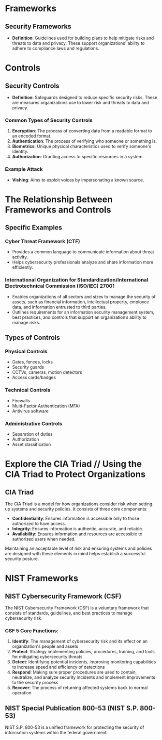 # Frameworks

## Security Frameworks
- **Definition**: Guidelines used for building plans to help mitigate risks and threats to data and privacy. These support organizations' ability to adhere to compliance laws and regulations.

# Controls

## Security Controls
- **Definition**: Safeguards designed to reduce specific security risks. These are measures organizations use to lower risk and threats to data and privacy.

### Common Types of Security Controls
1. **Encryption**: The process of converting data from a readable format to an encoded format.
2. **Authentication**: The process of verifying who someone or something is.
3. **Biometrics**: Unique physical characteristics used to verify someone's identity.
4. **Authorization**: Granting access to specific resources in a system.

### Example Attack
- **Vishing**: Aims to exploit voices by impersonating a known source.

# The Relationship Between Frameworks and Controls

## Specific Examples

### Cyber Threat Framework (CTF)
- Provides a common language to communicate information about threat activity.
- Helps cybersecurity professionals analyze and share information more efficiently.

### International Organization for Standardization/International Electrotechnical Commission (ISO/IEC) 27001
- Enables organizations of all sectors and sizes to manage the security of assets, such as financial information, intellectual property, employee data, and information entrusted to third parties.
- Outlines requirements for an information security management system, best practices, and controls that support an organization’s ability to manage risks.

## Types of Controls

### Physical Controls
- Gates, fences, locks
- Security guards
- CCTVs, cameras, motion detectors
- Access cards/badges

### Technical Controls
- Firewalls
- Multi-Factor Authentication (MFA)
- Antivirus software

### Administrative Controls
- Separation of duties
- Authorization
- Asset classification

# Explore the CIA Triad // Using the CIA Triad to Protect Organizations

## CIA Triad
The CIA Triad is a model for how organizations consider risk when setting up systems and security policies. It consists of three core components:
- **Confidentiality**: Ensures information is accessible only to those authorized to have access.
- **Integrity**: Ensures information is authentic, accurate, and reliable.
- **Availability**: Ensures information and resources are accessible to authorized users when needed.

Maintaining an acceptable level of risk and ensuring systems and policies are designed with these elements in mind helps establish a successful security posture.

# NIST Frameworks

## NIST Cybersecurity Framework (CSF)
The NIST Cybersecurity Framework (CSF) is a voluntary framework that consists of standards, guidelines, and best practices to manage cybersecurity risk.

### CSF 5 Core Functions:
1. **Identify**: The management of cybersecurity risk and its effect on an organization's people and assets
2. **Protect**: Strategy implementing policies, procedures, training, and tools for mitigating cybersecurity threats
3. **Detect**: Identifying potential incidents, improving monitoring capabilities to increase speed and efficiency of detections
4. **Respond**: Making sure proper procedures are used to contain, neutralize, and analyze security incidents and implement improvements to the security process
5. **Recover**: The process of returning affected systems back to normal operation

## NIST Special Publication 800-53 (NIST S.P. 800-53)
NIST S.P. 800-53 is a unified framework for protecting the security of information systems within the federal government.








